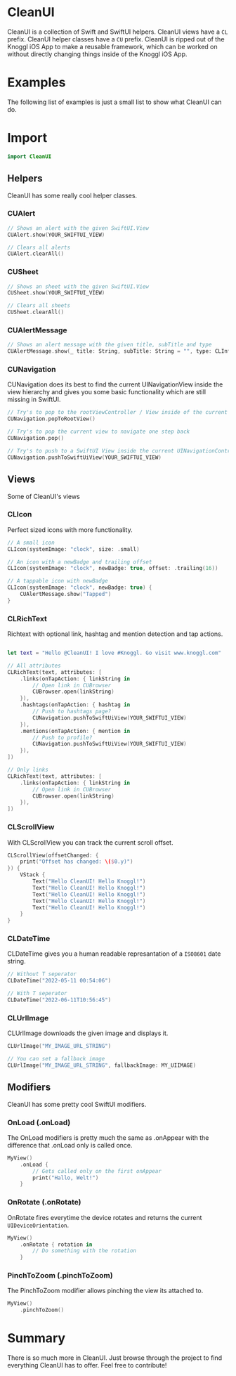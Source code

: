 # CleanUI
CleanUI is a collection of Swift and SwiftUI helpers. CleanUI views have a ``CL`` prefix. CleanUI helper classes have a ``CU`` prefix. CleanUI is ripped out of the Knoggl iOS App to make a reusable framework, which can be worked on without directly changing things inside of the Knoggl iOS App.

# Examples
The following list of examples is just a small list to show what CleanUI can do.

# Import
```swift
import CleanUI
```

## Helpers
CleanUI has some really cool helper classes.

### CUAlert
```swift
// Shows an alert with the given SwiftUI.View
CUAlert.show(YOUR_SWIFTUI_VIEW)

// Clears all alerts
CUAlert.clearAll()
```

### CUSheet
```swift
// Shows an sheet with the given SwiftUI.View
CUSheet.show(YOUR_SWIFTUI_VIEW)

// Clears all sheets
CUSheet.clearAll()
```

### CUAlertMessage
```swift
// Shows an alert message with the given title, subTitle and type
CUAlertMessage.show(_ title: String, subTitle: String = "", type: CLInfoCard.InfoCardType = .info)
```

### CUNavigation
CUNavigation does its best to find the current UINavigationView inside the view hierarchy and gives you some basic functionality which are still missing in SwiftUI.
```swift
// Try's to pop to the rootViewController / View inside of the current UINavigationController
CUNavigation.popToRootView()

// Try's to pop the current view to navigate one step back
CUNavigation.pop()

// Try's to push to a SwiftUI View inside the current UINavigationController
CUNavigation.pushToSwiftUiView(YOUR_SWIFTUI_VIEW)
```

## Views
Some of CleanUI's views

### CLIcon
Perfect sized icons with more functionality.
```swift
// A small icon
CLIcon(systemImage: "clock", size: .small)

// An icon with a newBadge and trailing offset
CLIcon(systemImage: "clock", newBadge: true, offset: .trailing(16))

// A tappable icon with newBadge
CLIcon(systemImage: "clock", newBadge: true) {
    CUAlertMessage.show("Tapped")
}
```

### CLRichText
Richtext with optional link, hashtag and mention detection and tap actions.
```swift

let text = "Hello @CleanUI! I love #Knoggl. Go visit www.knoggl.com"

// All attributes
CLRichText(text, attributes: [
    .links(onTapAction: { linkString in
        // Open link in CUBrowser
        CUBrowser.open(linkString)
    }),
    .hashtags(onTapAction: { hashtag in
        // Push to hashtags page?
        CUNavigation.pushToSwiftUiView(YOUR_SWIFTUI_VIEW)
    }),
    .mentions(onTapAction: { mention in
        // Push to profile?
        CUNavigation.pushToSwiftUiView(YOUR_SWIFTUI_VIEW)
    }),
])

// Only links
CLRichText(text, attributes: [
    .links(onTapAction: { linkString in
        // Open link in CUBrowser
        CUBrowser.open(linkString)
    }),
])
```

### CLScrollView
With CLScrollView you can track the current scroll offset.
```swift
CLScrollView(offsetChanged: { 
    print("Offset has changed: \($0.y)")
}) {
    VStack {
        Text("Hello CleanUI! Hello Knoggl!")
        Text("Hello CleanUI! Hello Knoggl!")
        Text("Hello CleanUI! Hello Knoggl!")
        Text("Hello CleanUI! Hello Knoggl!")
        Text("Hello CleanUI! Hello Knoggl!")
    }
}
```

### CLDateTime
CLDateTime gives you a human readable represantation of a ``ISO8601`` date string.
```swift
// Without T seperator
CLDateTime("2022-05-11 00:54:06")

// With T seperator
CLDateTime("2022-06-11T10:56:45")
```

### CLUrlImage
CLUrlImage downloads the given image and displays it.
```swift
CLUrlImage("MY_IMAGE_URL_STRING")

// You can set a fallback image
CLUrlImage("MY_IMAGE_URL_STRING", fallbackImage: MY_UIIMAGE)
```

## Modifiers
CleanUI has some pretty cool SwiftUI modifiers.

### OnLoad (.onLoad)
The OnLoad modifiers is pretty much the same as .onAppear with the difference that .onLoad only is called once.
```swift
MyView()
    .onLoad {
        // Gets called only on the first onAppear
        print("Hallo, Welt!")
    }
```

### OnRotate (.onRotate)
OnRotate fires everytime the device rotates and returns the current ``UIDeviceOrientation``.
```swift
MyView()
    .onRotate { rotation in
        // Do something with the rotation
    }
```

### PinchToZoom (.pinchToZoom)
The PinchToZoom modifier allows pinching the view its attached to.
```swift
MyView()
    .pinchToZoom()
```

# Summary
There is so much more in CleanUI. Just browse through the project to find everything CleanUI has to offer. Feel free to contribute!
